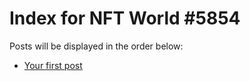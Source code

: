# Index for NFT World #5854
Posts will be displayed in the order below:

- [Your first post](./001-first.md)

